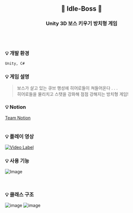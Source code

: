 <br/>

## <p align="center">  👾 Idle-Boss 👾 

### <p align="center"> Unity 3D 보스 키우기 방치형 게임 </p> 

<br/>
<br/>

### :bulb: 개발 환경
```
Unity, C#
```
### :bulb: 게임 설명

> 보스가 살고 있는 큐브 행성에 히어로들이 쳐들어온다 . . .  
히어로들을 물리치고 스탯을 강화해 점점 강해지는 방치형 게임!   

### :bulb: Notion    
[Team Notion](https://teamsparta.notion.site/Z1-ce7f9790aa424f2c89cc06ca71a237bb)  
<br/>

### :bulb: 플레이 영상
[![Video Label](http://img.youtube.com/vi/RaC-uk-1UJQ/0.jpg)](https://www.youtube.com/watch?v=RaC-uk-1UJQ)
<br/>

### :bulb: 사용 기능
![Image](https://github.com/A1-ZZon/Idle-Boss-Public/assets/43170505/cd9e336a-9784-44ca-a6ce-cd183ce02a1c)

<br/>

### :bulb: 클래스 구조
![image](https://github.com/A1-ZZon/Idle-Boss-Public/assets/43170505/c9d7014b-5745-4f41-b7ac-71376c0aa24e)
![image](https://github.com/A1-ZZon/Idle-Boss-Public/assets/43170505/3410c77f-0249-4209-a682-63441f2f96c4)



